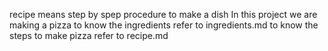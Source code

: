 recipe means step by spep procedure to make a dish
In this project we are making a  pizza
to know the ingredients refer to ingredients.md
to know the steps to make pizza refer to recipe.md